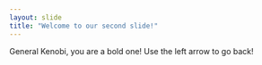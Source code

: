 ```yaml
---
layout: slide
title: "Welcome to our second slide!"
---
```

General Kenobi, you are a bold one!
Use the left arrow to go back!
